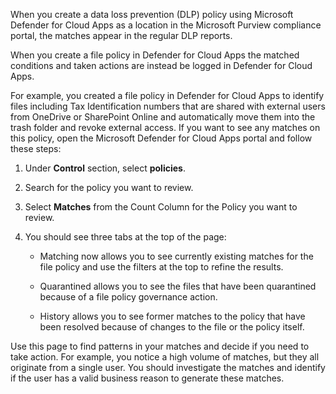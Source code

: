 
When you create a data loss prevention (DLP) policy using Microsoft Defender for Cloud Apps as a location in the Microsoft Purview compliance portal, the matches appear in the regular DLP reports.

When you create a file policy in Defender for Cloud Apps the matched conditions and taken actions are instead be logged in Defender for Cloud Apps.

For example, you created a file policy in Defender for Cloud Apps to identify files including Tax Identification numbers that are shared with external users from OneDrive or SharePoint Online and automatically move them into the trash folder and revoke external access. If you want to see any matches on this policy, open the Microsoft Defender for Cloud Apps portal and follow these steps:

1. Under **Control** section, select **policies**.

1. Search for the policy you want to review.

1. Select **Matches** from the Count Column for the Policy you want to review.

1. You should see three tabs at the top of the page:

    - Matching now allows you to see currently existing matches for the file policy and use the filters at the top to refine the results.

    - Quarantined allows you to see the files that have been quarantined because of a file policy governance action.

    - History allows you to see former matches to the policy that have been resolved because of changes to the file or the policy itself.

Use this page to find patterns in your matches and decide if you need to take action. For example, you notice a high volume of matches, but they all originate from a single user. You should investigate the matches and identify if the user has a valid business reason to generate these matches.
